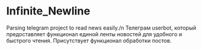 # Infinite_Newline
Parsing telegram project to read news easily./n
Телеграм userbot, который предоставляет функционал единой ленты новостей для удобного и быстрого чтения. Присутствует функционал обработки постов.
